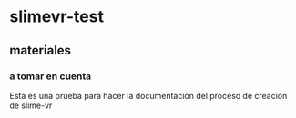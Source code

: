 # slimevr-test
## materiales
### a tomar en cuenta



Esta es una prueba para hacer la documentación del proceso de creación de slime-vr
